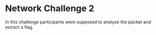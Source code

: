 # Network Challenge 2

In this challenge participants were supposed to analyze the packet and extract a flag.
